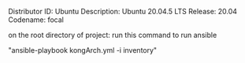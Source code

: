 Distributor ID:	Ubuntu
Description:	Ubuntu 20.04.5 LTS
Release:	20.04
Codename:	focal

on the root directory of project: run this command to run ansible

"ansible-playbook kongArch.yml -i inventory"
